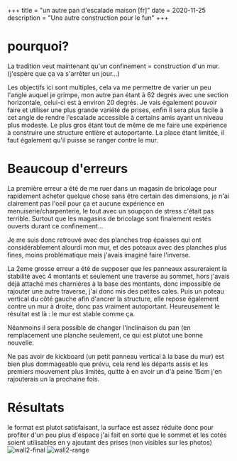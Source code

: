+++
title = "un autre pan d'escalade maison [fr]"
date = 2020-11-25
description = "Une autre construction pour le fun"
+++


# pourquoi?
La tradition veut maintenant qu'un confinement = construction d'un mur. (j'espère que ça va s'arrêter un jour...)

Les objectifs ici sont multiples, cela va me permettre de varier un peu l'angle auquel je grimpe, mon autre pan étant à 62 degrés avec une section horizontale, celui-ci est à environ 20 degrés.
Je vais également pouvoir faire et utiliser une plus grande variété de prises, enfin il sera plus facile à cet angle de rendre l'escalade accessible à certains amis ayant un niveau plus modeste.
Le plus gros étant tout de même de me faire une expérience à construire une structure entière et autoportante.
La place étant limitée, il faut également qu'il puisse se ranger contre le mur.

# Beaucoup d'erreurs
La première erreur a été de me ruer dans un magasin de bricolage pour rapidement acheter quelque chose sans être certain des dimensions, je n'ai clairement pas l'oeil pour ça et aucune expérience en menuiserie/charpenterie, le tout avec un soupçon de stress c'était pas terrible. Surtout que les magasins de bricolage sont finalement restés ouverts durant ce confinement...

Je me suis donc retrouvé avec des planches trop épaisses qui ont considérablement alourdi mon mur, et des poteaux avec des planches plus fines, moins problématique mais j'avais imaginé faire l'inverse.

La 2eme grosse erreur a été de supposer que les panneaux assureraient la stabilité avec 4 montants et seulement une traverse au sommet, hors j'avais déjà attaché mes charnières à la base des montants, donc impossible de rajouter une autre traverse, j'ai donc mis des petites cales.
Puis un poteau vertical du côté gauche afin d'ancrer la structure, elle repose également contre un mur à droite, donc pas vraiment autoportant. Heureusement le résultat est là : le mur est stable comme ça.

Néanmoins il sera possible de changer l'inclinaison du pan (en remplacement une planche seulement, ce qui est plutot une bonne nouvelle.

Ne pas avoir de kickboard (un petit panneau vertical à la base du mur) est bien plus dommageable que prévu, cela rend les départs assis et les premiers mouvement plus limités, quitte à en avoir un d'à peine 15cm j'en rajouterais un la prochaine fois.

# Résultats
le format est plutot satisfaisant, la surface est assez réduite donc pour profiter d'un peu plus d'espace j'ai fait en sorte que le sommet et les cotés soient utilisables en y ajoutant des prises (non visibles sur les photos)
![wall2-final](/img/holds/wall2-final.JPG)
![wall2-range](/img/holds/wall2-range.JPG)


